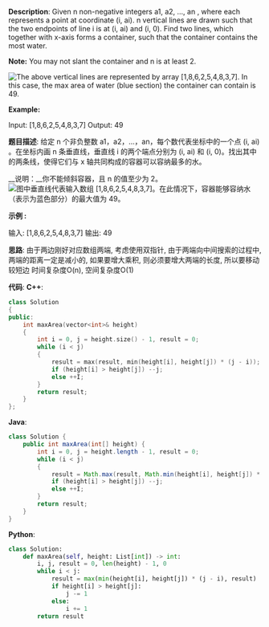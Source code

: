 __Description__:
Given n non-negative integers a1, a2, ..., an , where each represents a point at coordinate (i, ai). n vertical lines are drawn such that the two endpoints of line i is at (i, ai) and (i, 0). Find two lines, which together with x-axis forms a container, such that the container contains the most water.

__Note:__ You may not slant the container and n is at least 2.

![The above vertical lines are represented by array [1,8,6,2,5,4,8,3,7]. In this case, the max area of water (blue section) the container can contain is 49.](https://upload-images.jianshu.io/upload_images/16639143-0e263c7d718dde51.jpg?imageMogr2/auto-orient/strip%7CimageView2/2/w/1240)

__Example:__

Input: [1,8,6,2,5,4,8,3,7]
Output: 49

__题目描述__:
给定 n 个非负整数 a1，a2，...，an，每个数代表坐标中的一个点 (i, ai) 。在坐标内画 n 条垂直线，垂直线 i 的两个端点分别为 (i, ai) 和 (i, 0)。找出其中的两条线，使得它们与 x 轴共同构成的容器可以容纳最多的水。

__说明：__你不能倾斜容器，且 n 的值至少为 2。
![图中垂直线代表输入数组 [1,8,6,2,5,4,8,3,7]。在此情况下，容器能够容纳水（表示为蓝色部分）的最大值为 49。](https://upload-images.jianshu.io/upload_images/16639143-5920999ce19f226e.jpg?imageMogr2/auto-orient/strip%7CimageView2/2/w/1240)

__示例 :__

输入: [1,8,6,2,5,4,8,3,7]
输出: 49

__思路__:
由于两边刚好对应数组两端, 考虑使用双指针, 由于两端向中间搜索的过程中, 两端的距离一定是减小的, 如果要增大乘积, 则必须要增大两端的长度, 所以要移动较短边
时间复杂度O(n), 空间复杂度O(1)

__代码__:
__C++__:
```C++
class Solution 
{
public:
    int maxArea(vector<int>& height) 
    {
        int i = 0, j = height.size() - 1, result = 0;
        while (i < j) 
        {
            result = max(result, min(height[i], height[j]) * (j - i));
            if (height[i] > height[j]) --j;
            else ++I;
        }
        return result;
    }
};
```

__Java__:
```Java
class Solution {
    public int maxArea(int[] height) {
        int i = 0, j = height.length - 1, result = 0;
        while (i < j) 
        {
            result = Math.max(result, Math.min(height[i], height[j]) * (j - i));
            if (height[i] > height[j]) --j;
            else ++I;
        }
        return result;
    }
}
```

__Python__:
```Python
class Solution:
    def maxArea(self, height: List[int]) -> int:
        i, j, result = 0, len(height) - 1, 0
        while i < j:
            result = max(min(height[i], height[j]) * (j - i), result)
            if height[i] > height[j]:
                j -= 1
            else:
                i += 1
        return result
```